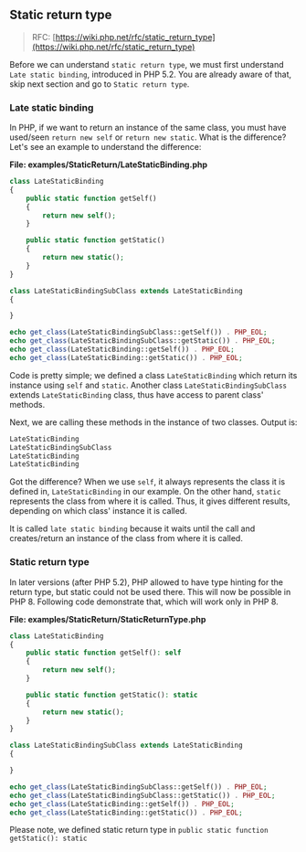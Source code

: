 ## Static return type

> RFC: [https://wiki.php.net/rfc/static_return_type](https://wiki.php.net/rfc/static_return_type)

Before we can understand `static return type`, we must first understand `Late static binding`, introduced in PHP 5.2. You are already aware of that, skip next section and go to `Static return type`.

### Late static binding

In PHP, if we want to return an instance of the same class, you must have used/seen `return new self` or `return new static`. What is the difference? Let's see an example to understand the difference:

**File: examples/StaticReturn/LateStaticBinding.php**

```php
class LateStaticBinding
{
    public static function getSelf()
    {
        return new self();
    }

    public static function getStatic()
    {
        return new static();
    }
}

class LateStaticBindingSubClass extends LateStaticBinding
{

}

echo get_class(LateStaticBindingSubClass::getSelf()) . PHP_EOL;
echo get_class(LateStaticBindingSubClass::getStatic()) . PHP_EOL;
echo get_class(LateStaticBinding::getSelf()) . PHP_EOL;
echo get_class(LateStaticBinding::getStatic()) . PHP_EOL;
```

Code is pretty simple; we defined a class `LateStaticBinding` which return its instance using `self` and `static`. Another class `LateStaticBindingSubClass` extends `LateStaticBinding` class, thus have access to parent class' methods.

Next, we are calling these methods in the instance of two classes. Output is:

```bash
LateStaticBinding
LateStaticBindingSubClass
LateStaticBinding
LateStaticBinding
```

Got the difference? When we use `self`, it always represents the class it is defined in, `LateStaticBinding` in our example. On the other hand, `static` represents the class from where it is called. Thus, it gives different results, depending on which class' instance it is called.

It is called `late static binding` because it waits until the call and creates/return an instance of the class from where it is called.

### Static return type

In later versions (after PHP 5.2), PHP allowed to have type hinting for the return type, but static could not be used there. This will now be possible in PHP 8. Following code demonstrate that, which will work only in PHP 8.

**File: examples/StaticReturn/StaticReturnType.php**

```php
class LateStaticBinding
{
    public static function getSelf(): self
    {
        return new self();
    }

    public static function getStatic(): static
    {
        return new static();
    }
}

class LateStaticBindingSubClass extends LateStaticBinding
{

}

echo get_class(LateStaticBindingSubClass::getSelf()) . PHP_EOL;
echo get_class(LateStaticBindingSubClass::getStatic()) . PHP_EOL;
echo get_class(LateStaticBinding::getSelf()) . PHP_EOL;
echo get_class(LateStaticBinding::getStatic()) . PHP_EOL;
```

Please note, we defined static return type in `public static function getStatic(): static`
